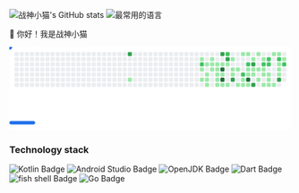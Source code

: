 ![战神小猫's GitHub stats](https://github-readme-stats.vercel.app/api?username=ioit-aaa&show_icons=true&theme=nord&locale=cn&hide_title=true&hide=prs&include_all_commits=true&count_private=true)
![最常用的语言](https://github-readme-stats.vercel.app/api/top-langs/?username=ioit-aaa&layout=compact&theme=nord&locale=cn&hide=html,css,tex)

:wave: 你好！我是战神小猫

<picture>
  <source
    media="(prefers-color-scheme: dark)"
    srcset="images/breakout-dark.svg"
  />
  <source
    media="(prefers-color-scheme: light)"
    srcset="images/breakout-light.svg"
  />
  <img alt="Breakout Game" src="images/breakout-light.svg" />
</picture>

### Technology stack

![Kotlin Badge](https://img.shields.io/badge/Kotlin-7F52FF?logo=kotlin&logoColor=fff&style=for-the-badge)
![Android Studio Badge](https://img.shields.io/badge/Android%20Studio-3DDC84?logo=androidstudio&logoColor=fff&style=for-the-badge)
![OpenJDK Badge](https://img.shields.io/badge/OpenJDK-000?logo=openjdk&logoColor=fff&style=for-the-badge)
![Dart Badge](https://img.shields.io/badge/Dart-0175C2?logo=dart&logoColor=fff&style=for-the-badge)
![fish shell Badge](https://img.shields.io/badge/fish%20shell-34C534?logo=fishshell&logoColor=fff&style=for-the-badge)
![Go Badge](https://img.shields.io/badge/Go-00ADD8?logo=go&logoColor=fff&style=for-the-badge)